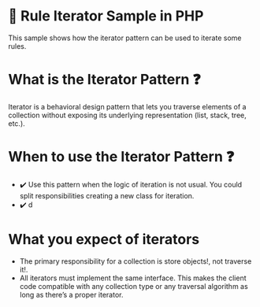 # :pushpin: Rule Iterator Sample in PHP

This sample shows how the iterator pattern can be used to iterate some rules.

# What is the Iterator Pattern :question:

Iterator is a behavioral design pattern that lets you traverse elements of a collection without exposing its underlying representation (list, stack, tree, etc.).

# When to use the Iterator Pattern :question:

- :heavy_check_mark: Use this pattern when the logic of iteration is not usual. You could split responsibilities creating a new class for iteration.
- :heavy_check_mark: d

# What you expect of iterators

- The primary responsibility for a collection is store objects!, not traverse it!.
- All iterators must implement the same interface. This makes the client code compatible with any collection type or any traversal algorithm as long as there’s a proper iterator.